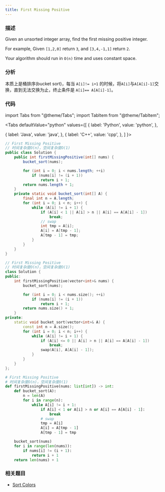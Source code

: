 ```yaml
---
title: First Missing Positive
---
```


### 描述

Given an unsorted integer array, find the first missing positive integer.

For example,
Given `[1,2,0]` return `3`,
and `[3,4,-1,1]` return `2`.

Your algorithm should run in `O(n)` time and uses constant space.

### 分析

本质上是桶排序(bucket sort)，每当 `A[i]!= i+1` 的时候，将`A[i]`与`A[A[i]-1]`交换，直到无法交换为止，终止条件是 `A[i]== A[A[i]-1]`。

### 代码

import Tabs from "@theme/Tabs";
import TabItem from "@theme/TabItem";

<Tabs
defaultValue="python"
values={[
{ label: 'Python', value: 'python', },

{ label: 'Java', value: 'java', },
{ label: 'C++', value: 'cpp', },
]
}>
<TabItem value="java">

```java
// First Missing Positive
// 时间复杂度O(n)，空间复杂度O(1)
public class Solution {
    public int firstMissingPositive(int[] nums) {
        bucket_sort(nums);

        for (int i = 0; i < nums.length; ++i)
            if (nums[i] != (i + 1))
                return i + 1;
        return nums.length + 1;
    }
    private static void bucket_sort(int[] A) {
        final int n = A.length;
        for (int i = 0; i < n; i++) {
            while (A[i] != i + 1) {
                if (A[i] < 1 || A[i] > n || A[i] == A[A[i] - 1])
                    break;
                // swap
                int tmp = A[i];
                A[i] = A[tmp - 1];
                A[tmp - 1] = tmp;
            }
        }
    }
}
```

</TabItem>
<TabItem value="cpp">

```cpp
// First Missing Positive
// 时间复杂度O(n)，空间复杂度O(1)
class Solution {
public:
    int firstMissingPositive(vector<int>& nums) {
        bucket_sort(nums);

        for (int i = 0; i < nums.size(); ++i)
            if (nums[i] != (i + 1))
                return i + 1;
        return nums.size() + 1;
    }
private:
    static void bucket_sort(vector<int>& A) {
        const int n = A.size();
        for (int i = 0; i < n; i++) {
            while (A[i] != i + 1) {
                if (A[i] <= 0 || A[i] > n || A[i] == A[A[i] - 1])
                    break;
                swap(A[i], A[A[i] - 1]);
            }
        }
    }
};
```

</TabItem>

<TabItem value="python">

```python
# First Missing Positive
# 时间复杂度O(n)，空间复杂度O(1)
def firstMissingPositive(nums: list[int]) -> int:
    def bucket_sort(A):
        n = len(A)
        for i in range(n):
            while A[i] != i + 1:
                if A[i] < 1 or A[i] > n or A[i] == A[A[i] - 1]:
                    break
                # swap
                tmp = A[i]
                A[i] = A[tmp - 1]
                A[tmp - 1] = tmp

    bucket_sort(nums)
    for i in range(len(nums)):
        if nums[i] != (i + 1):
            return i + 1
    return len(nums) + 1
```

</TabItem>
</Tabs>

### 相关题目

- [Sort Colors](../quick-sort/sort-colors.md)
